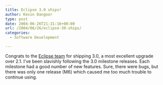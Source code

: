 ```yaml
---
title: Eclipse 3.0 ships!
author: Kevin Dangoor
type: post
date: 2004-06-26T21:31:16+00:00
url: /2004/06/26/eclipse-30-ships/
categories:
  - Software Development

---
```

Congrats to the [Eclipse team][1] for shipping 3.0, a most excellent upgrade over 2.1. I&#8217;ve been slavishly following the 3.0 milestone releases. Each milestone had a good number of new features. Sure, there were bugs, but there was only one release (M6) which caused me too much trouble to continue using.

 [1]: http://www.eclipse.org/ "Eclipse.org Main Page"